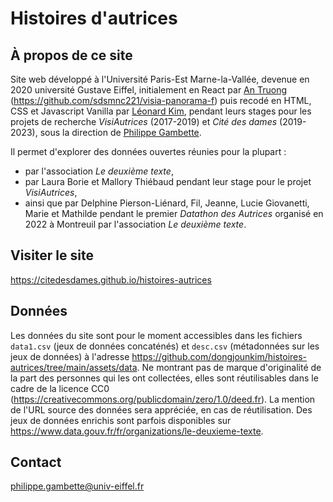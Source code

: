 # Histoires d'autrices
## À propos de ce site
Site web développé à l'Université Paris-Est Marne-la-Vallée, devenue en 2020 université Gustave Eiffel, initialement en React par [An Truong](https://github.com/sdsmnc221) (https://github.com/sdsmnc221/visia-panorama-f) puis recodé en HTML, CSS et Javascript Vanilla par [Léonard Kim](https://github.com/dongjounkim), pendant leurs stages pour les projets de recherche *VisiAutrices* (2017-2019) et *Cité des dames* (2019-2023), sous la direction de [Philippe Gambette](http://igm.univ-mlv.fr/~gambette/).

Il permet d'explorer des données ouvertes réunies pour la plupart :
- par l'association *Le deuxième texte*, 
- par Laura Borie et Mallory Thiébaud pendant leur stage pour le projet *VisiAutrices*, 
- ainsi que par Delphine Pierson-Liénard, Fil, Jeanne, Lucie Giovanetti, Marie et Mathilde pendant le premier *Datathon des Autrices* organisé en 2022 à Montreuil par l'association *Le deuxième texte*.

## Visiter le site
https://citedesdames.github.io/histoires-autrices

## Données
Les données du site sont pour le moment accessibles dans les fichiers `data1.csv` (jeux de données concaténés) et `desc.csv` (métadonnées sur les jeux de données) à l'adresse https://github.com/dongjounkim/histoires-autrices/tree/main/assets/data.
Ne montrant pas de marque d'originalité de la part des personnes qui les ont collectées, elles sont réutilisables dans le cadre de la licence CC0 (https://creativecommons.org/publicdomain/zero/1.0/deed.fr). La mention de l'URL source des données sera appréciée, en cas de réutilisation.
Des jeux de données enrichis sont parfois disponibles sur https://www.data.gouv.fr/fr/organizations/le-deuxieme-texte.

## Contact
philippe.gambette@univ-eiffel.fr
